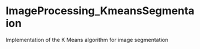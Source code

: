 # ImageProcessing_KmeansSegmentaion
Implementation of the K Means algorithm for image segmentation 
